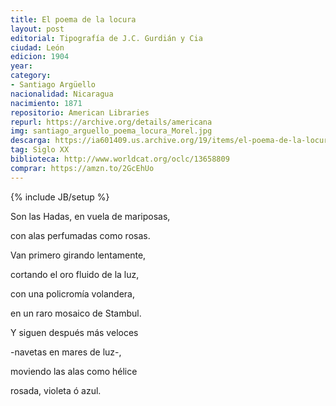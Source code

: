 ```yaml
---
title: El poema de la locura
layout: post
editorial: Tipografía de J.C. Gurdián y Cia
ciudad: León
edicion: 1904
year:
category: 
- Santiago Argüello
nacionalidad: Nicaragua
nacimiento: 1871
repositorio: American Libraries
repurl: https://archive.org/details/americana
img: santiago_arguello_poema_locura_Morel.jpg
descarga: https://ia601409.us.archive.org/19/items/el-poema-de-la-locura-santiago-arguello/El%20poema%20de%20la%20locura%20-%20Santiago%20Arg%C3%BCello.pdf
tag: Siglo XX
biblioteca: http://www.worldcat.org/oclc/13658809
comprar: https://amzn.to/2GcEhUo
---
```

{% include JB/setup %}

Son las Hadas, en vuela de mariposas,
 
con alas perfumadas como rosas.
 
Van primero girando lentamente, 
 
cortando el oro fluido de la luz,
 
con una policromía volandera,
 
en un raro mosaico de Stambul. 
 
Y siguen después más veloces
 
-navetas en mares de luz-,
 
moviendo las alas como hélice
 
rosada, violeta ó azul.
